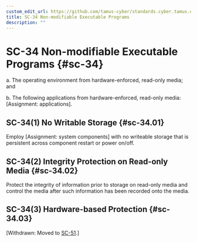 ```yaml
---
custom_edit_url: https://github.com/tamus-cyber/standards.cyber.tamus.edu/tree/main/content/tamus.edu/TAMUS_profile.xml
title: SC-34 Non-modifiable Executable Programs
description: ""
---
```


# SC-34 Non-modifiable Executable Programs {#sc-34}

a. The operating environment from hardware-enforced, read-only media; and

b. The following applications from hardware-enforced, read-only media: [Assignment: applications].

## SC-34(1) No Writable Storage {#sc-34.01}

Employ [Assignment: system components] with no writeable storage that is persistent across component restart or power on/off.

## SC-34(2) Integrity Protection on Read-only Media {#sc-34.02}

Protect the integrity of information prior to storage on read-only media and control the media after such information has been recorded onto the media.

## SC-34(3) Hardware-based Protection {#sc-34.03}

[Withdrawn: Moved to [SC-51](../sc/sc-51#sc-51).]

